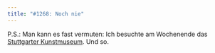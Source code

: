 ```yaml
---
title: "#1268: Noch nie"
---
```


P.S.: 
Man kann es fast vermuten: Ich besuchte am Wochenende das <a href="http://www.kunstmuseum-stuttgart.de/de/index.php?site=1&page=2&actualSel=30">Stuttgarter Kunstmuseum</a>.
Und so.
